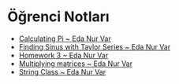 # Öğrenci Notları

<!--Index-->

- [Calculating Pi ~ Eda Nur Var](./%C3%96%C4%9Frenci%20Notlar%C4%B1/Calculating%20Pi%20~%20Eda%20Nur%20Var.cpp)
- [Finding Sinus with Taylor Series ~ Eda Nur Var](./%C3%96%C4%9Frenci%20Notlar%C4%B1/Finding%20Sinus%20with%20Taylor%20Series%20~%20Eda%20Nur%20Var.cpp)
- [Homework 3 ~ Eda Nur Var](./%C3%96%C4%9Frenci%20Notlar%C4%B1/Homework%203%20~%20Eda%20Nur%20Var.cpp)
- [Multiplying matrices ~ Eda Nur Var](./%C3%96%C4%9Frenci%20Notlar%C4%B1/Multiplying%20matrices%20~%20Eda%20Nur%20Var.cpp)
- [String Class ~ Eda Nur Var](./%C3%96%C4%9Frenci%20Notlar%C4%B1/String%20Class%20~%20Eda%20Nur%20Var.cpp)

<!--Index-->
